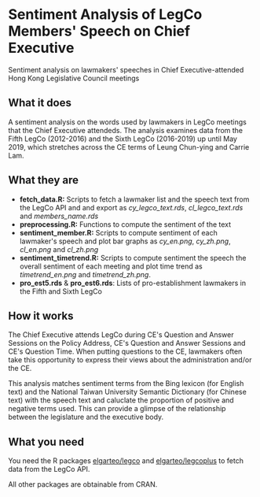 # Sentiment Analysis of LegCo Members' Speech on Chief Executive
Sentiment analysis on lawmakers' speeches in Chief Executive-attended Hong Kong Legislative Council meetings

## What it does
A sentiment analysis on the words used by lawmakers in LegCo meetings that the Chief Executive attendeds.
The analysis examines data from the Fifth LegCo (2012-2016) and the Sixth LegCo (2016-2019) up until May 2019,
which stretches across the CE terms of Leung Chun-ying and Carrie Lam.

## What they are
* **fetch_data.R:** Scripts to fetch a lawmaker list and the speech text from the LegCo API and and export as
*cy_legco_text.rds*, *cl_legco_text.rds* and *members_name.rds*
* **preprocessing.R:** Functions to compute the sentiment of the text
* **sentiment_member.R:** Scripts to compute sentiment of each lawmaker's speech and plot bar graphs as *cy_en.png*,
*cy_zh.png*, *cl_en.png* and *cl_zh.png*
* **sentiment_timetrend.R:** Scripts to compute sentiment the speech the overall sentiment of each meeting and
plot time trend as *timetrend_en.png* and *timetrend_zh.png*.
* **pro_est5.rds** & **pro_est6.rds**: Lists of pro-establishment lawmakers in the Fifth and Sixth LegCo

## How it works
The Chief Executive attends LegCo during CE's Question and Answer Sessions on the Policy Address, 
CE's Question and Answer Sessions and CE's Question Time. When putting questions to the CE, lawmakers
often take this opportunity to express their views about the administration and/or the CE.

This analysis matches sentiment terms from the Bing lexicon (for English text) and the National Taiwan
University Semantic Dictionary (for Chinese text) with the speech text and caluclate the proportion of positive and
negative terms used. This can provide a glimpse of the relationship between the legislature and 
the executive body.

## What you need
You need the R packages [elgarteo/legco](https://github.com/elgarteo/legco) and 
[elgarteo/legcoplus](https://github.com/elgarteo/legcoplus) to fetch data from the LegCo API.

All other packages are obtainable from CRAN.
